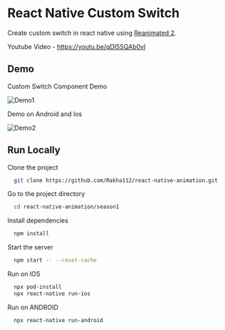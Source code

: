 # React Native Custom Switch

Create custom switch in react native using [Reanimated 2](https://docs.swmansion.com/react-native-reanimated/).

Youtube Video - https://youtu.be/qDI5SQAb0vI

## Demo

Custom Switch Component Demo

![Demo1](https://github.com/Rakha112/react-native-animation/blob/main/season1/src/01-React-Native-Custom-Switch/Demo1.gif)

Demo on Android and Ios

![Demo2](https://github.com/Rakha112/react-native-animation/blob/main/season1/src/01-React-Native-Custom-Switch/Demo2.gif)

## Run Locally

Clone the project

```bash
  git clone https://github.com/Rakha112/react-native-animation.git
```

Go to the project directory

```bash
  cd react-native-animation/season1
```

Install dependencies

```bash
  npm install
```

Start the server

```bash
  npm start -- --reset-cache
```

Run on IOS

```bash
  npx pod-install
  npx react-native run-ios
```

Run on ANDROID

```bash
  npx react-native run-android
```
